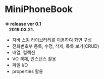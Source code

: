 # MiniPhoneBook

<b>＊ release ver 0.1 <br/>&nbsp;&nbsp;&nbsp;&nbsp;2019.03.21. </b>
   
- 자바 스윙 라이브러리를 이용하여 화면 구성
- 전화번호부 등록, 수정, 삭제, 목록 보기(CRUD)
- 배열, 컬렉션
- VO 객체, 인스턴스 활용
- 파일 I/O
- properties 활용
